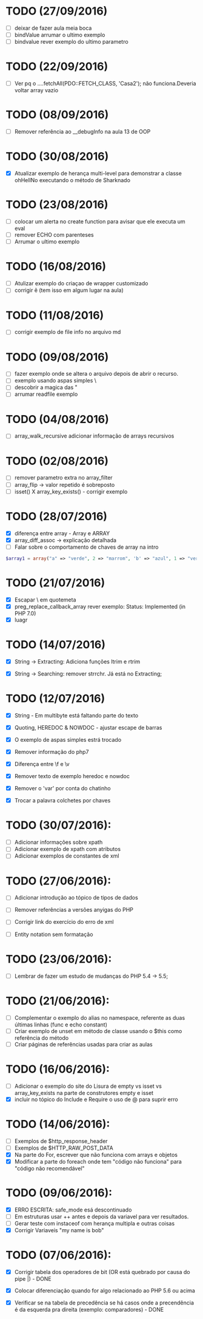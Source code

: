 # TODO (27/09/2016)
- [ ] deixar de fazer aula meia boca
- [ ] bindValue arrumar o ultimo exemplo
- [ ] bindvalue rever exemplo do ultimo parametro

# TODO (22/09/2016)
- [ ] Ver pq o ....fetchAll(PDO::FETCH_CLASS, 'Casa2'); não funciona.Deveria voltar array vazio

# TODO (08/09/2016)
- [ ] Remover referência ao __debugInfo na aula 13 de OOP

# TODO (30/08/2016)
- [x] Atualizar exemplo de herança multi-level para demonstrar a classe ohHellNo executando o método de Sharknado

# TODO (23/08/2016)
- [ ] colocar um alerta no create function para avisar que ele executa um eval
- [ ] remover ECHO com parenteses
- [ ] Arrumar o ultimo exemplo

# TODO (16/08/2016)
- [ ] Atulizar exemplo do criaçao de wrapper customizado
- [ ] corrigir ẽ (tem isso em algum lugar na aula)

# TODO (11/08/2016)
- [ ] corrigir exemplo de file info no arquivo md

# TODO (09/08/2016)
- [ ] fazer exemplo onde se altera o arquivo depois de abrir o recurso.
- [ ] exemplo usando aspas simples \\
- [ ] descobrir a magica das "
- [ ] arrumar readfile exemplo

# TODO (04/08/2016)
- [ ] array_walk_recursive adicionar informação de arrays recursivos

# TODO (02/08/2016)
- [ ] remover parametro extra no array_filter
- [ ] array_flip -> valor repetido é sobreposto
- [ ] isset() X array_key_exists() - corrigir exemplo

# TODO (28/07/2016)
- [x] diferença entre array - Array e ARRAY
- [x] array_diff_assoc -> explicação detalhada
- [ ] Falar sobre o comportamento de chaves de array na intro

```php
$array1 = array("a" => "verde", 2 => "marrom", 'b' => "azul", 1 => "vermelho", "vermelho2","vermelho4");
```

# TODO (21/07/2016)
- [x] Escapar \ em quotemeta
- [x] preg_replace_callback_array rever exemplo: Status: Implemented (in PHP 7.0)
- [x] luagr

# TODO (14/07/2016)
- [x] String -> Extracting: Adiciona funções ltrim e rtrim
- [x] String -> Searching: remover strrchr. Já está no Extracting;


# TODO (12/07/2016)
- [x] String - Em multibyte está faltando parte do texto
- [x] Quoting, HEREDOC & NOWDOC - ajustar escape de barras
- [x] O exemplo de aspas simples estrá trocado
- [x] Remover informação do php7
- [x] Diferença entre \f e \v
- [x] Remover texto de exemplo heredoc e nowdoc
- [x] Remover o 'var' por conta do chatinho
- [x] Trocar a palavra colchetes por chaves


# TODO (30/07/2016):
- [ ] Adicionar informações sobre xpath
- [ ] Adicionar exemplo de xpath com atributos
- [ ] Adicionar exemplos de constantes de xml

# TODO (27/06/2016):
- [ ] Adicionar introdução ao tópico de tipos de dados
- [ ] Remover referências a versões anyigas do PHP
- [ ] Corrigir link do exercício do erro de xml
- [ ] Entity notation sem formatação
 

# TODO (23/06/2016):
- [ ] Lembrar de fazer um estudo de mudanças do PHP 5.4 -> 5.5;

# TODO (21/06/2016):
- [ ] Complementar o exemplo do alias no namespace, referente as duas últimas linhas (func e echo constant)
- [ ] Criar exemplo de unset em método de classe usando o $this como referência do método
- [ ] Criar páginas de referências usadas para criar as aulas

# TODO (16/06/2016):
- [ ] Adicionar o exemplo do site do Lisura de empty vs isset vs array_key_exists na parte de construtores empty e isset
- [x] incluir no tópico do Include e Require o uso de @ para suprir erro

# TODO (14/06/2016):
- [ ] Exemplos de $http_response_header
- [ ] Exemplos de $HTTP_RAW_POST_DATA
- [x] Na parte do For, escrever que não funciona com arrays e objetos
- [x] Modificar a parte do foreach onde tem "código não funciona" para "código não recomendável"

# TODO (09/06/2016):
- [x]  ERRO ESCRITA: safe_mode esá descontinuado
- [ ] Em estruturas usar ++ antes e depois da variavel para ver resultados.
- [ ] Gerar teste com instaceof com herança multipla e outras coisas 
- [x] Corrigir Variaveis "my name is bob"

# TODO (07/06/2016):
- [x] Corrigir tabela dos operadores de bit (OR está quebrado por causa do pipe |) - DONE
- [x] Colocar diferenciação quando for algo relacionado ao PHP 5.6 ou acima
- [x] Verificar se na tabela de precedência se há casos onde a precendência é da esquerda pra direita (exemplo: comparadores) - DONE

